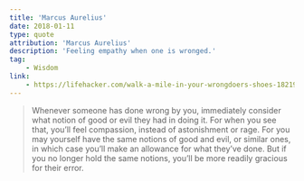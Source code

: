 ```yaml
---
title: 'Marcus Aurelius'
date: 2018-01-11
type: quote
attribution: 'Marcus Aurelius'
description: 'Feeling empathy when one is wronged.'
tag:
    - Wisdom
link:
    - https://lifehacker.com/walk-a-mile-in-your-wrongdoers-shoes-1821923135
---
```

>Whenever someone has done wrong by you, immediately consider what notion of good or evil they had in doing it. For when you see that, you’ll feel compassion, instead of astonishment or rage. For you may yourself have the same notions of good and evil, or similar ones, in which case you’ll make an allowance for what they’ve done. But if you no longer hold the same notions, you’ll be more readily gracious for their error.